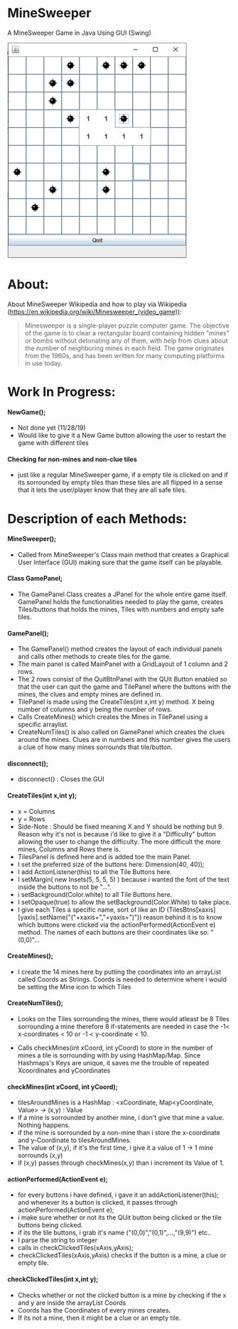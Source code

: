 # MineSweeper
A MineSweeper Game in Java Using GUI (Swing)


![Image description](https://github.com/HInteroo/MineSweeper/blob/master/MineSweeper.png)

# About:

About MineSweeper Wikipedia and how to play via Wikipedia (https://en.wikipedia.org/wiki/Minesweeper_(video_game)):
> Minesweeper is a single-player puzzle computer game. The objective of the game is to clear a rectangular board containing hidden "mines" or bombs without detonating any of them, with help from clues about the number of neighboring mines in each field. The game originates from the 1960s, and has been written for many computing platforms in use today.

# Work In Progress:

#### NewGame();
			
 - Not done yet (11/28/19)
 - Would like to give it a New Game button allowing the user to restart the game with different tiles

#### Checking for non-mines and non-clue tiles

 - just like a regular MineSweeper game, if a empty tile is clicked on and if its sorrounded by empty tiles than these tiles are all flipped in a sense that it lets the user/player know that they are all safe tiles.
 

# Description of each Methods:

#### MineSweeper();
 
 - Called from MineSweeper's Class main method that creates a Graphical User Interface (GUI) making sure that the game itself can be playable.
 

#### Class GamePanel;

 - The GamePanel Class creates a JPanel for the whole entire game itself. GamePanel holds the functionalities needed to play the game, creates Tiles/buttons that holds the mines, Tiles with numbers and empty safe tiles.
 
#### GamePanel();
 
 - The GamePanel() method creates the layout of each individual panels and calls other methods to create tiles for the game.
 - The main panel is called MainPanel with a GridLayout of 1 column and 2 rows.
 - The 2 rows consist of the QuitBtnPanel with the QUit Button enabled so that the user can quit the game and TilePanel where the buttons with the mines, the clues and empty mines are defined in.
 - TilePanel is made using the CreateTiles(int x,int y) method. X being number of columns and y being the number of rows.
 - Calls CreateMines() which creates the Mines in TilePanel using a specific arraylist.
 - CreateNumTiles() is also called on GamePanel which creates the clues around the mines. Clues are in numbers and this number gives the users a clue of how many mines sorrounds that tile/button.
 
#### disconnect();
 
 - disconnect() : Closes the GUI
 
#### CreateTiles(int x,int y);
			
 - x = Columns
 - y = Rows
 - Side-Note : Should be fixed meaning X and Y should be nothing but 9. Reason why it's not is because i'd like to give it a "Difficulty" button allowing the user to change the difficulty. The more difficult the more mines, Columns and Rows there is.
 - TilesPanel is defined here and is added toe the main Panel.
 - I set the preferred size of the buttons here: Dimension(40, 40));
 - I add ActionListener(this) to all the Tile Buttons here.
 - I setMargin( new Insets(5, 5, 5, 5) ) because i wanted the font of the text inside the buttons to not be "...".
 - i setBackground(Color.white) to all Tile Buttons here.
 - I setOpaque(true) to allow the setBackground(Color.White) to take place. 
 - I give each Tiles a specific name, sort of like an ID (TilesBtns[xaxis][yaxis].setName("("+xaxis+","+yaxis+")")) reason behind it is to know which buttons were clicked via the actionPerformed(ActionEvent e) method. The names of each buttons are their coordinates like so: "(0,0)"...
 
#### CreateMines();
 - I create the 14 mines here by putting the coordinates into an arrayList called Coords as Strings. Coords is needed to determine where i would be setting the Mine icon to which Tiles
 
#### CreateNumTiles();

 - Looks on the Tiles sorrounding the mines, there would atleast be 8 TIles sorrounding a mine therefore 8 if-statements are needed in case the -1< x-coordinates < 10 or -1 < y-coordinate < 10. 
 
 - Calls checkMines(int xCoord, int yCoord) to store in the number of mines a tile is sorrounding with by using HashMap/Map. Since Hashmaps's Keys are unique, it saves me the trouble of repeated Xcoordinates and yCoordinates
 
#### checkMines(int xCoord, int yCoord);
 - tilesAroundMines is a HashMap : <xCoordinate, Map<yCoordinate, Value> -> (x,y) : Value
 - if a mine is sorrounded by another mine, i don't give that mine a value. Nothing happens.
 - if the mine is sorrounded by a non-mine than i store the x-coordinate and y-Coordinate to tilesAroundMines.
 - The value of (x,y), if it's the first time, i give it a value of 1 -> 1 mine sorrounds (x,y)
 - if (x,y) passes through checkMines(x,y) than i increment its Value of 1. 
 
#### actionPerformed(ActionEvent e);

 - for every buttons i have defined, i gave it an addActionListener(this); and whenever its a button is clicked, it passes through actionPerformed(ActionEvent e);
 - i make sure whether or not its the QUit button being clicked or the tile buttons being clicked.
 - if its the tile buttons, i grab it's name ("(0,0)","(0,1)",...,"(9,9)") etc..
 - I parse the string to integer 
 - calls in checkClickedTiles(xAxis,yAxis);
 - checkClickedTiles(xAxis,yAxis) checks if the button is a mine, a clue or empty tile.

#### checkClickedTiles(int x,int y);

 - Checks whether or not the clicked button is a mine by checking if the x and y are inside the arrayList Coords
 - Coords has the Coordinates of every mines creates.
 - If its not a mine, then it might be a clue or an empty tile.
 
